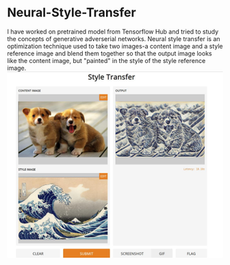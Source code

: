 # Neural-Style-Transfer

I have worked on pretrained model from Tensorflow Hub and tried to study the concepts of generative adverserial networks.
Neural style transfer is an optimization technique used to take two images-a content image and a style reference image and blend them together so that the output image looks like the content image, but "painted" in the style of the style reference image.
![image](https://github.com/samarth70/Neural-Style-Transfer/blob/main/example.jpg)
